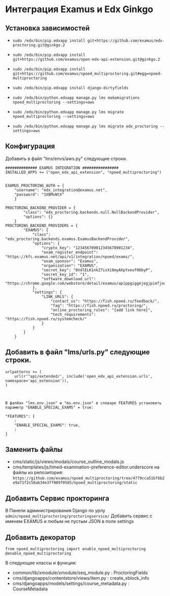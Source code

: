 # Интеграция Examus и Edx Ginkgo

## Установка зависимостей
 * ```sudo /edx/bin/pip.edxapp install git+https://github.com/examus/edx-proctoring.git@ginkgo.2```
 * ```sudo /edx/bin/pip.edxapp install git+https://github.com/examus/open-edx-api-extension.git@ginkgo.2```
 * ```sudo /edx/bin/pip.edxapp install git+https://github.com/examus/npoed_multiproctoring.git#egg=npoed-multiproctoring```
 * ```sudo /edx/bin/pip.edxapp install django-dirtyfields```

 * ```sudo /edx/bin/python.edxapp manage.py lms makemigrations npoed_multiproctoring --settings=aws```
 * ```sudo /edx/bin/python.edxapp manage.py lms migrate npoed_multiproctoring --settings=aws```
 * ```sudo /edx/bin/python.edxapp manage.py lms migrate edx_proctoring --settings=aws```

## Конфигурация
Добавить в файл "lms/envs/aws.py" следующие строки.

```
############## EXAMUS INTEGRATION ################
INSTALLED_APPS += ("open_edx_api_extension", "npoed_multiproctoring")


EXAMUS_PROCTORING_AUTH = {
    "username": "edx_integration@examus.net",
    "password": "1XBMvWtX"
    }

PROCTORING_BACKEND_PROVIDER = {
        "class": "edx_proctoring.backends.null.NullBackendProvider",
        "options": {}
    }
PROCTORING_BACKEND_PROVIDERS = {
        "EXAMUS": {
            "class": "edx_proctoring.backends.examus.ExamusBackendProvider",
            "options": {
                "crypto_key": "123456789012345678901234",
                "exam_register_endpoint": "https://kfc.examus.net/api/v1/integration/npoed/exams/",
                "exam_sponsor": "Examus",
                "organization": "EXAMUS",
                "secret_key": "0VdlELK1nkZ7isXi8myAXpYxeuf0ObyP",
                "secret_key_id": "1",
                "software_download_url": "https://chrome.google.com/webstore/detail/examus/apippgiggejegjpimfjnaigmanampcjg"
            },
            "settings": {
                "LINK_URLS": {
                    "contact_us": "https://fish.npoed.ru/feedback/",
                    "faq": "https://fish.npoed.ru/proctoring/",
                    "online_proctoring_rules": "{add link here}",
                    "tech_requirements": "https://fish.npoed.ru/systemcheck/"
                }
            }
        }
    }
```

## Добавить в файл "lms/urls.py" следующие строки.

```
urlpatterns += (
    url(r'^api/extended/', include('open_edx_api_extension.urls', namespace='api_extension')),
)



В фалйах "lms.env.json" и "ms.env.json" в словаре FEATURES установить параметр "ENABLE_SPECIAL_EXAMS" = true:

"FEATURES": {
    :
    "ENABLE_SPECIAL_EXAMS": true,
    :
}
```

## Заменить файлы
 - cms/static/js/views/modals/course_outline_modals.js 
 - cms/templates/js/timed-examination-preference-editor.underscore
на файлы из репозитория:
`https://github.com/examus/npoed_multiproctoring/tree/4779cca51bf6b2e9a71f2c58ab34e37f009f0585/npoed_multiproctoring/static`


## Добавить Сервис прокторинга
В Панели администрирования Django по урлу
`admin/npoed_multiproctoring/proctoringservice/`
Добавить сервис с именем EXAMUS и любым не пустым JSON в поле settings


## Добавить декоратор
```
from npoed_multiproctoring import enable_npoed_multiproctoring
@enable_npoed_multiproctoring
```

В следующие классы и функции:
 - common/lib/xmodule/xmodule/seq_module.py : ProctoringFields
 - cms/djangoapps/contentstore/views/item.py : create_xblock_info
 - cms/djangoapps/models/settings/course_metadata.py : CourseMetadata
